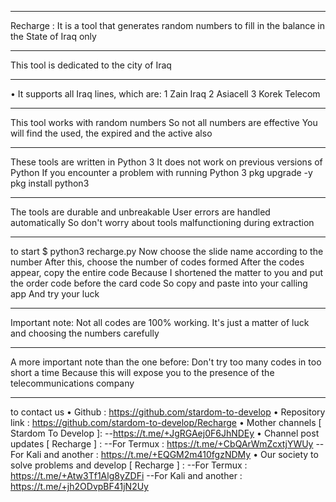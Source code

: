 ___________________________________
  Recharge : It is a tool that generates random
  numbers to fill in the balance
  in the State of Iraq only
___________________________________
  This tool is dedicated to the city of Iraq 
___________________________________
• It supports all Iraq lines, which are:
1 Zain Iraq
2 Asiacell
3 Korek Telecom
___________________________________
  This tool works with random numbers
  So not all numbers are effective
  You will find the used, the expired and the active also
___________________________________
  These tools are written in Python 3 
  It does not work on previous versions of Python
  If you encounter a problem with running Python 3 
  pkg upgrade -y 
  pkg install python3
___________________________________
  The tools are durable and unbreakable
  User errors are handled automatically
  So don't worry about tools malfunctioning
  during extraction
___________________________________
  to start 
  $ python3 recharge.py
  Now choose the slide name according to the number
  After this, choose the number of codes formed
  After the codes appear, copy the entire code 
  Because I shortened the matter to you and
  put the order code before the card code
  So copy and paste into your calling app 
  And try your luck
___________________________________
  Important note:
  Not all codes are 100% working.
  It's just a matter of luck and choosing the
  numbers carefully
___________________________________
  A more important note than the one before:
  Don't try too many codes in too short a time
  Because this will expose you to the presence
  of the telecommunications company
___________________________________
  to contact us
  • Github : https://github.com/stardom-to-develop
  • Repository link : https://github.com/stardom-to-develop/Recharge
  • Mother channels [ Stardom To Develop ]:
  --https://t.me/+JgRGAej0F6JhNDEy
  • Channel post updates [ Recharge ] :
  --For Termux : https://t.me/+CbQArWmZcxtjYWUy
  --For Kali and another : https://t.me/+EQGM2m410fgzNDMy
  • Our society to solve problems and develop [ Recharge ] :
  --For Termux : https://t.me/+Atw3Tf1Alg8yZDFi
  --For Kali and another : https://t.me/+jh2ODvpBF41jN2Uy
